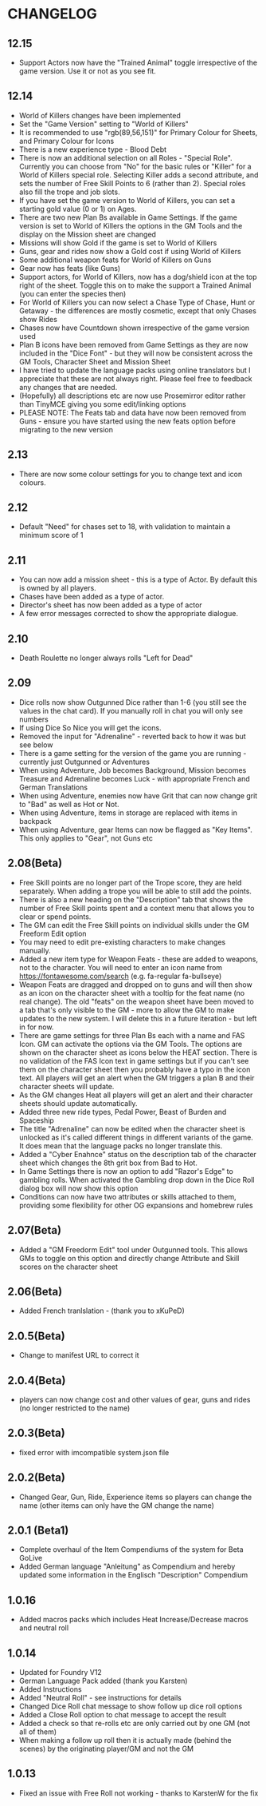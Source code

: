 # CHANGELOG

## 12.15
- Support Actors now have the "Trained Animal" toggle irrespective of the game version.  Use it or not as you see fit.


## 12.14
- World of Killers changes have been implemented
- Set the "Game Version" setting to "World of Killers"
- It is recommended to use "rgb(89,56,151)" for Primary Colour for Sheets, and Primary Colour for Icons
- There is a new experience type - Blood Debt
- There is now an additional selection on all Roles - "Special Role".  Currently you can choose from "No" for the basic rules or "Killer" for a World of Killers special role.  Selecting Killer adds a second attribute, and sets the number of Free Skill Points to 6 (rather than 2).  Special roles also fill the trope and job slots.
- If you have set the game version to World of Killers, you can set a starting gold value (0 or 1) on Ages.
- There are two new Plan Bs available in Game Settings.  If the game version is set to World of Killers the options in the GM Tools and the display on the Mission sheet are changed
- Missions will show Gold if the game is set to World of Killers
- Guns, gear and rides now show a Gold cost if using World of Killers
- Some additional weapon feats for World of Killers on Guns
- Gear now has feats (like Guns)
- Support actors, for World of Killers, now has a dog/shield icon at the top right of the sheet.  Toggle this on to make the support a Trained Animal (you can enter the species then)
- For World of Killers you can now select a Chase Type of Chase, Hunt or Getaway - the differences are mostly cosmetic, except that only Chases show Rides
- Chases now have Countdown shown irrespective of the game version used
- Plan B icons have been removed from Game Settings as they are now included in the "Dice Font" - but they will now be consistent across the GM Tools, Character Sheet and Mission Sheet 
- I have tried to update the language packs using online translators but I appreciate that these are not always right.  Please feel free to feedback any changes that are needed.
- (Hopefully) all descriptions etc are now use Prosemirror editor rather than TinyMCE giving you some edit/linking options
- PLEASE NOTE:  The Feats tab and data have now been removed from Guns - ensure you have started using the new feats option before migrating to the new version

## 2.13
- There are now some colour settings for you to change text and icon colours.

## 2.12
- Default "Need" for chases set to 18, with validation to maintain a minimum score of 1

## 2.11
- You can now add a mission sheet - this is a type of Actor.  By default this is owned by all players.
- Chases have been added as a type of actor.
- Director's sheet has now been added as a type of actor
- A few error messages corrected to show the appropriate dialogue.


## 2.10
- Death Roulette no longer always rolls "Left for Dead"

## 2.09
- Dice rolls now show Outgunned Dice rather than 1-6 (you still see the values in the chat card).  If you manually roll in chat you will only see numbers
- If using Dice So Nice you will get the icons.  
- Removed the input for "Adrenaline" - reverted back to how it was but see below
- There is a game setting for the version of the game you are running - currently just Outgunned or Adventures
- When using Adventure, Job becomes Background, Mission becomes Treasure and Adrenaline becomes Luck - with appropriate French and German Translations
- When using Adventure, enemies now have Grit that can now change grit to "Bad" as well as Hot or Not.
- When using Adventure, items in storage are replaced with items in backpack
- When using Adventure, gear Items can now be flagged as "Key Items".  This only applies to "Gear", not Guns etc

## 2.08(Beta)
- Free Skill points are no longer part of the Trope score, they are held separately.  When adding a trope you will be able to still add the points.
- There is also a new heading on the "Description" tab that shows the number of Free Skill points spent and a context menu that allows you to clear or spend points.
- The GM can edit the Free Skill points on individual skills under the GM Freeform Edit option
- You may need to edit pre-existing characters to make changes manually.
- Added a new item type for Weapon Feats - these are added to weapons, not to the character.  You will need to enter an icon name from https://fontawesome.com/search (e.g. fa-regular fa-bullseye)
- Weapon Feats are dragged and dropped on to guns and will then show as an icon on the character sheet with a tooltip for the feat name (no real change).  The old "feats" on the weapon sheet have been moved to a tab that's only visible to the GM - more to allow the GM to make updates to the new system.  I will delete this in a future iteration - but left in for now.
- There are game settings for three Plan Bs each with a name and FAS Icon.  GM can activate the options via the GM Tools.  The options are shown on the character sheet as icons below the HEAT section.  There is no validation of the FAS Icon text in game settings but if you can't see them on the character sheet then you probably have a typo in the icon text.  All players will get an alert when the GM triggers a plan B and their character sheets will update.
- As the GM changes Heat all players will get an alert and their character sheets should update automatically.
- Added three new ride types, Pedal Power, Beast of Burden and Spaceship
- The title "Adrenaline" can now be edited when the character sheet is unlocked as it's called different things in different variants of the game.  It does mean that the language packs no longer translate this.
- Added a "Cyber Enahnce" status on the description tab of the character sheet which changes the 8th grit box from Bad to Hot.
- In Game Settings there is now an option to add "Razor's Edge" to gambling rolls.  When activated the Gambling drop down in the Dice Roll dialog box will now show this option
- Conditions can now have two attributes or skills attached to them, providing some flexibility for other OG expansions and homebrew rules


## 2.07(Beta)
- Added a "GM Freedorm Edit" tool under Outgunned tools.  This allows GMs to toggle on this option and directly change Attribute and Skill scores on the character sheet

## 2.06(Beta)
- Added French tranlslation - (thank you to xKuPeD)

## 2.0.5(Beta)
- Change to manifest URL to correct it

## 2.0.4(Beta)
- players can now change cost and other values of gear, guns and rides (no longer restricted to the name)

## 2.0.3(Beta)
- fixed error with imcompatible system.json file

## 2.0.2(Beta)
- Changed Gear, Gun, Ride, Experience items so players can change the name (other items can only have the GM change the name)

## 2.0.1 (Beta1)
- Complete overhaul of the Item Compendiums of the system for Beta GoLive
- Added German language "Anleitung" as Compendium and hereby updated some information in the Englisch "Description" Compendium

## 1.0.16
- Added macros packs which includes Heat Increase/Decrease macros and neutral roll

## 1.0.14
- Updated for Foundry V12
- German Language Pack added (thank you Karsten)
- Added Instructions
- Added "Neutral Roll" - see instructions for details
- Changed Dice Roll chat message to show follow up dice roll options
- Added a Close Roll option to chat message to accept the result
- Added a check so that re-rolls etc are only carried out by one GM (not all of them)
- When making a follow up roll then it is actually made (behind the scenes) by the originating player/GM and not the GM

## 1.0.13
- Fixed an issue with Free Roll not working - thanks to KarstenW for the fix
